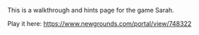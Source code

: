 <h>This is a walkthrough and hints page for the game Sarah. </h>

Play it here:
https://www.newgrounds.com/portal/view/748322
